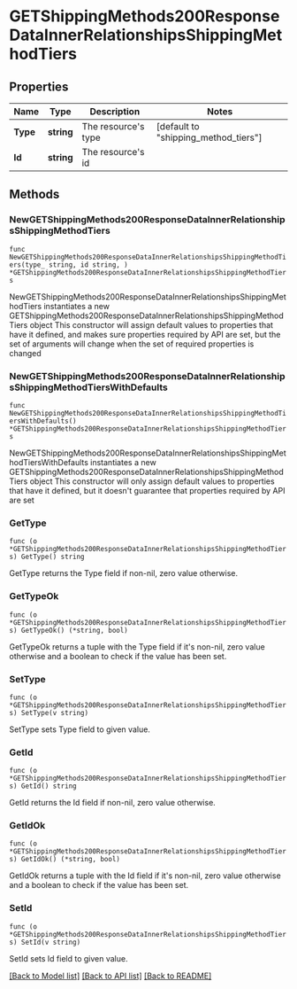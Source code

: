 # GETShippingMethods200ResponseDataInnerRelationshipsShippingMethodTiers

## Properties

Name | Type | Description | Notes
------------ | ------------- | ------------- | -------------
**Type** | **string** | The resource&#39;s type | [default to "shipping_method_tiers"]
**Id** | **string** | The resource&#39;s id | 

## Methods

### NewGETShippingMethods200ResponseDataInnerRelationshipsShippingMethodTiers

`func NewGETShippingMethods200ResponseDataInnerRelationshipsShippingMethodTiers(type_ string, id string, ) *GETShippingMethods200ResponseDataInnerRelationshipsShippingMethodTiers`

NewGETShippingMethods200ResponseDataInnerRelationshipsShippingMethodTiers instantiates a new GETShippingMethods200ResponseDataInnerRelationshipsShippingMethodTiers object
This constructor will assign default values to properties that have it defined,
and makes sure properties required by API are set, but the set of arguments
will change when the set of required properties is changed

### NewGETShippingMethods200ResponseDataInnerRelationshipsShippingMethodTiersWithDefaults

`func NewGETShippingMethods200ResponseDataInnerRelationshipsShippingMethodTiersWithDefaults() *GETShippingMethods200ResponseDataInnerRelationshipsShippingMethodTiers`

NewGETShippingMethods200ResponseDataInnerRelationshipsShippingMethodTiersWithDefaults instantiates a new GETShippingMethods200ResponseDataInnerRelationshipsShippingMethodTiers object
This constructor will only assign default values to properties that have it defined,
but it doesn't guarantee that properties required by API are set

### GetType

`func (o *GETShippingMethods200ResponseDataInnerRelationshipsShippingMethodTiers) GetType() string`

GetType returns the Type field if non-nil, zero value otherwise.

### GetTypeOk

`func (o *GETShippingMethods200ResponseDataInnerRelationshipsShippingMethodTiers) GetTypeOk() (*string, bool)`

GetTypeOk returns a tuple with the Type field if it's non-nil, zero value otherwise
and a boolean to check if the value has been set.

### SetType

`func (o *GETShippingMethods200ResponseDataInnerRelationshipsShippingMethodTiers) SetType(v string)`

SetType sets Type field to given value.


### GetId

`func (o *GETShippingMethods200ResponseDataInnerRelationshipsShippingMethodTiers) GetId() string`

GetId returns the Id field if non-nil, zero value otherwise.

### GetIdOk

`func (o *GETShippingMethods200ResponseDataInnerRelationshipsShippingMethodTiers) GetIdOk() (*string, bool)`

GetIdOk returns a tuple with the Id field if it's non-nil, zero value otherwise
and a boolean to check if the value has been set.

### SetId

`func (o *GETShippingMethods200ResponseDataInnerRelationshipsShippingMethodTiers) SetId(v string)`

SetId sets Id field to given value.



[[Back to Model list]](../README.md#documentation-for-models) [[Back to API list]](../README.md#documentation-for-api-endpoints) [[Back to README]](../README.md)


